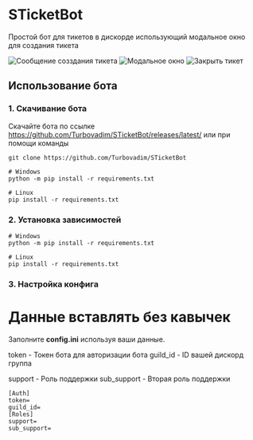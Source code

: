 # STicketBot
Простой бот для тикетов в дискорде использующий модальное окно для создания тикета

![Сообщение созздания тикета](https://turbovadim.ru/github/message.png)
![Модальное окно](https://turbovadim.ru/github/modal.png)
![Закрыть тикет](https://turbovadim.ru/github/close.png)

## Использование бота

### 1. Скачивание бота

Скачайте бота по ссылке https://github.com/Turbovadim/STicketBot/releases/latest/
или при помощи команды 
```
git clone https://github.com/Turbovadim/STicketBot
```
```
# Windows
python -m pip install -r requirements.txt

# Linux
pip install -r requirements.txt
```

### 2. Установка зависимостей
```
# Windows
python -m pip install -r requirements.txt

# Linux
pip install -r requirements.txt
```
### 3. Настройка конфига

# Данные вставлять без кавычек

Заполните **config.ini** используя ваши данные.

token - Токен бота для авторизации бота
guild_id - ID вашей дискорд группа 

support - Роль поддержки
sub_support - Вторая роль поддержки

```
[Auth]
token=
guild_id=
[Roles]
support=
sub_support=
```
